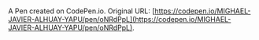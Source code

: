 # 

A Pen created on CodePen.io. Original URL: [https://codepen.io/MIGHAEL-JAVIER-ALHUAY-YAPU/pen/oNRdPpL](https://codepen.io/MIGHAEL-JAVIER-ALHUAY-YAPU/pen/oNRdPpL).

